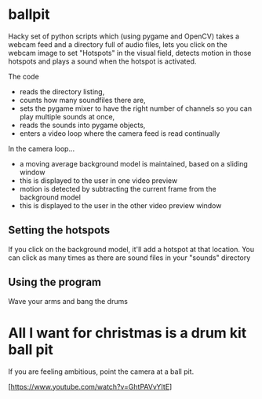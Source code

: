 # ballpit

Hacky set of python scripts which (using pygame and OpenCV) takes a webcam feed and a directory full of audio files, lets you click on the webcam image to set "Hotspots" in the visual field, detects motion in those hotspots and plays a sound when the hotspot is activated.

The code 
* reads the directory listing, 
* counts how many soundfiles there are,
* sets the pygame mixer to have the right number of channels so you can play multiple sounds at once,
* reads the sounds into pygame objects,
* enters a video loop where the camera feed is read continually

In the camera loop...
* a moving average background model is maintained, based on a sliding window
* this is displayed to the user in one video preview
* motion is detected by subtracting the current frame from the background model
* this is displayed to the user in the other video preview window

## Setting the hotspots
If you click on the background model, it'll add a hotspot at that location. You can click as many times as there are sound files in your "sounds" directory

## Using the program

Wave your arms and bang the drums

# All I want for christmas is a drum kit ball pit

If you are feeling ambitious, point the camera at a ball pit.

[https://www.youtube.com/watch?v=GhtPAVvYItE]


